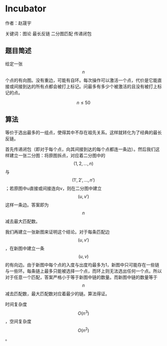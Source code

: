 # Incubator
作者：赵晟宇

关键词：图论 最长反链 二分图匹配 传递闭包

## 题目简述
给定一张$$n$$个点的有向图。没有重边，可能有自环。每次操作可以激活一个点，代价是它能直接或间接到达的所有点都会被打上标记。问最多有多少个被激活的且没有被打上标记的点。

$$n \leq 50$$

## 算法
等价于选出最多的一组点，使得其中不存在祖先关系。这样就转化为了经典的最长反链。

首先传递闭包（即对于每个点，向其间接到达的每个点都连一条边）。然后我们这样建立一张二分图：将原图拆点，对应着二分图中的$$(1, 2, ..., n)$$与$$(1', 2', ..., n')$$；若原图中u直接或间接连向v，则在二分图中建立$$(u, v')$$这样一条边。答案即为$$n$$减去最大匹配数。

我们再建立一张新图来证明这个结论。对于每条匹配边$$(u, v')$$，在新图中建立一条$$(u, v)$$的有向边。由于新图中每个点的入度与出度均最多为1，新图中只可能存在一些链与一些环。每条链上最多只能被选择一个点，而环上则无法选出任何一个点。所以对于任意一个匹配，答案严格小于等于新图中链的数量。而新图中链的数量等于$$n$$减去匹配数，最大匹配数对应着最少的链。算法得证。

时间复杂度$$O(n^3)$$，空间复杂度$$O(n^2)$$。
